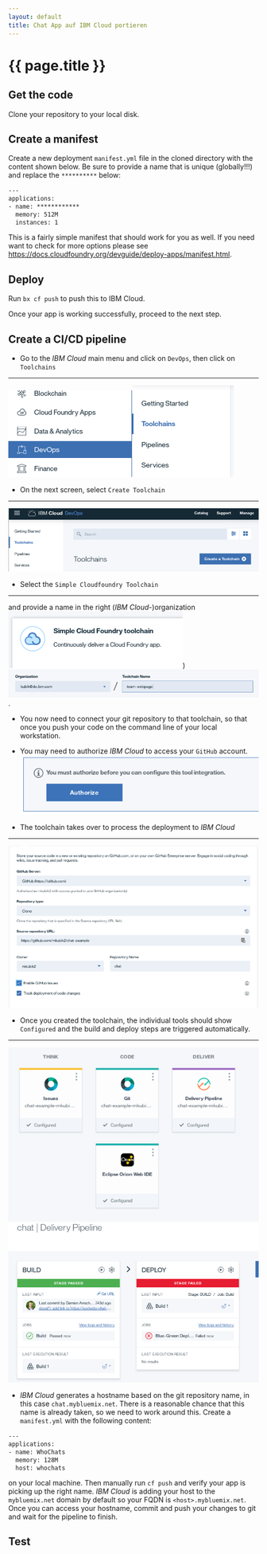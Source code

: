 ```yaml
---
layout: default
title: Chat App auf IBM Cloud portieren
---
```


# {{ page.title }}

## Get the code

Clone your repository to your local disk.

## Create a manifest

Create a new deployment `manifest.yml` file in the cloned directory with the content shown below.
Be sure to provide a name that is unique (globally!!!) and replace the `**********` below:

```
---
applications:
- name: ************
  memory: 512M
  instances: 1
```
This is a fairly simple manifest that should work for you as well. If you need want to check for more options please see https://docs.cloudfoundry.org/devguide/deploy-apps/manifest.html.

## Deploy

Run `bx cf push` to push this to IBM Cloud.

Once your app is working successfully, proceed to the next step.

## Create a CI/CD pipeline

- Go to the _IBM Cloud_ main menu
and click on `DevOps`, then click on `Toolchains`
---
![main navigation](main_menu.png?raw=true)![tc](tc.png?raw=true)
- On the next screen, select `Create Toolchain`
---
![create_tc](create_toolchain.png?raw?true)

- Select the `Simple Cloudfoundry Toolchain`
---
and provide a name in the right (_IBM Cloud_-)organization ![simepl_cf](simple_cf_tc.png?raw=true))
![tc_name](tc_name.png?raw=true).

- You now need to connect your git repository to that toolchain, so that once you push your code on the command line of your local workstation.

- You may need to authorize _IBM Cloud_ to access your `GitHub` account. ![git_auth](git_auth.png
  )
- The toolchain takes over to process the deployment to _IBM Cloud_
---
![tc_git](tc_git.png)

- Once you created the toolchain, the individual tools should show `Configured` and the build and deploy steps are triggered automatically.
---
![tc_config](toolchain_config.png)
![tc_pipeline](tc_pipeline.png)

- _IBM Cloud_ generates a hostname based on the git repository name, in this case `chat.mybluemix.net`. There is a reasonable chance that this name is already taken, so we need to work around this.
Create a `manifest.yml` with the following content:
```
---
applications:
- name: WhoChats
  memory: 128M
  host: whochats
```
on your local machine. Then manually run `cf push` and verify your app is picking up the right name. _IBM Cloud_ is adding your host to the `mybluemix.net` domain  by default so your FQDN is `<host>.mybluemix.net`. Once you can access your hostname, commit and push your changes to git and wait for the pipeline to finish.


## Test
